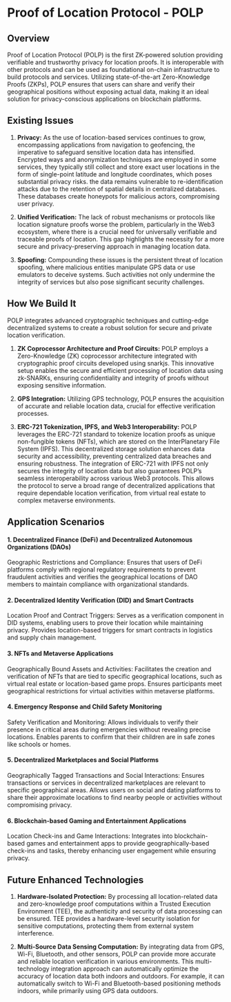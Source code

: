 # Proof of Location Protocol - POLP

## Overview

Proof of Location Protocol (POLP) is the first ZK-powered solution providing verifiable and trustworthy privacy for location proofs. It is interoperable with other protocols and can be used as foundational on-chain infrastructure to build protocols and services. Utilizing state-of-the-art Zero-Knowledge Proofs (ZKPs), POLP ensures that users can share and verify their geographical positions without exposing actual data, making it an ideal solution for privacy-conscious applications on blockchain platforms.

## Existing Issues

 1. **Privacy:** As the use of location-based services continues to grow, encompassing applications from navigation to geofencing, the imperative to safeguard sensitive location data has intensified. Encrypted ways and anonymization techniques are employed in some services, they typically still collect and store exact user locations in the form of single-point latitude and longitude coordinates, which poses substantial privacy risks. the data remains vulnerable to re-identification attacks due to the retention of spatial details in centralized databases. These databases create honeypots for malicious actors, compromising user privacy.

 2. **Unified Verification:** The lack of robust mechanisms or protocols like location signature proofs worse the problem, particularly in the Web3 ecosystem, where there is a crucial need for universally verifiable and traceable proofs of location. This gap highlights the necessity for a more secure and privacy-preserving approach in managing location data.

 3. **Spoofing:** Compounding these issues is the persistent threat of location spoofing, where malicious entities manipulate GPS data or use emulators to deceive systems. Such activities not only undermine the integrity of services but also pose significant security challenges.

## How We Build It

POLP integrates advanced cryptographic techniques and cutting-edge decentralized systems to create a robust solution for secure and private location verification.

 1. **ZK Coprocessor Architecture and Proof Circuits:** POLP employs a Zero-Knowledge (ZK) coprocessor architecture integrated with cryptographic proof circuits developed using snarkjs. This innovative setup enables the secure and efficient processing of location data using zk-SNARKs, ensuring confidentiality and integrity of proofs without exposing sensitive information.

 2. **GPS Integration:** Utilizing GPS technology, POLP ensures the acquisition of accurate and reliable location data, crucial for effective verification processes.

 3. **ERC-721 Tokenization, IPFS, and Web3 Interoperability:** POLP leverages the ERC-721 standard to tokenize location proofs as unique non-fungible tokens (NFTs), which are stored on the InterPlanetary File System (IPFS). This decentralized storage solution enhances data security and accessibility, preventing centralized data breaches and ensuring robustness. The integration of ERC-721 with IPFS not only secures the integrity of location data but also guarantees POLP’s seamless interoperability across various Web3 protocols. This allows the protocol to serve a broad range of decentralized applications that require dependable location verification, from virtual real estate to complex metaverse environments.

## Application Scenarios

#### 1. Decentralized Finance (DeFi) and Decentralized Autonomous Organizations (DAOs)

Geographic Restrictions and Compliance: Ensures that users of DeFi platforms comply with regional regulatory requirements to prevent fraudulent activities and verifies the geographical locations of DAO members to maintain compliance with organizational standards.

#### 2. Decentralized Identity Verification (DID) and Smart Contracts

Location Proof and Contract Triggers: Serves as a verification component in DID systems, enabling users to prove their location while maintaining privacy. Provides location-based triggers for smart contracts in logistics and supply chain management.

#### 3. NFTs and Metaverse Applications

Geographically Bound Assets and Activities: Facilitates the creation and verification of NFTs that are tied to specific geographical locations, such as virtual real estate or location-based game props. Ensures participants meet geographical restrictions for virtual activities within metaverse platforms.

#### 4. Emergency Response and Child Safety Monitoring

Safety Verification and Monitoring: Allows individuals to verify their presence in critical areas during emergencies without revealing precise locations. Enables parents to confirm that their children are in safe zones like schools or homes.

#### 5. Decentralized Marketplaces and Social Platforms

Geographically Tagged Transactions and Social Interactions: Ensures transactions or services in decentralized marketplaces are relevant to specific geographical areas. Allows users on social and dating platforms to share their approximate locations to find nearby people or activities without compromising privacy.

#### 6. Blockchain-based Gaming and Entertainment Applications

Location Check-ins and Game Interactions: Integrates into blockchain-based games and entertainment apps to provide geographically-based check-ins and tasks, thereby enhancing user engagement while ensuring privacy.

## Future Enhanced Technologies

 1. **Hardware-Isolated Protection:** By processing all location-related data and zero-knowledge proof computations within a Trusted Execution Environment (TEE), the authenticity and security of data processing can be ensured. TEE provides a hardware-level security isolation for sensitive computations, protecting them from external system interference.

 2. **Multi-Source Data Sensing Computation:** By integrating data from GPS, Wi-Fi, Bluetooth, and other sensors, POLP can provide more accurate and reliable location verification in various environments. This multi-technology integration approach can automatically optimize the accuracy of location data both indoors and outdoors. For example, it can automatically switch to Wi-Fi and Bluetooth-based positioning methods indoors, while primarily using GPS data outdoors.
